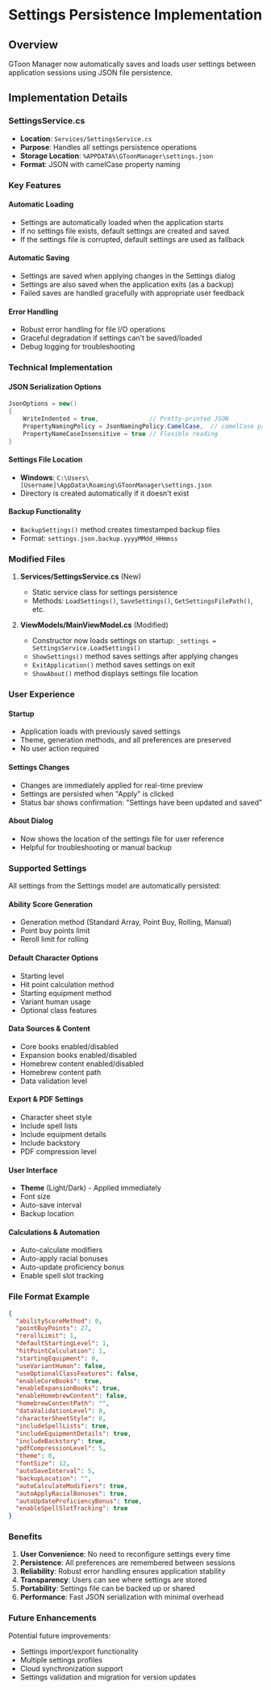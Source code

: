 # Settings Persistence Implementation

## Overview
GToon Manager now automatically saves and loads user settings between application sessions using JSON file persistence.

## Implementation Details

### SettingsService.cs
- **Location**: `Services/SettingsService.cs`
- **Purpose**: Handles all settings persistence operations
- **Storage Location**: `%APPDATA%\GToonManager\settings.json`
- **Format**: JSON with camelCase property naming

### Key Features

#### Automatic Loading
- Settings are automatically loaded when the application starts
- If no settings file exists, default settings are created and saved
- If the settings file is corrupted, default settings are used as fallback

#### Automatic Saving
- Settings are saved when applying changes in the Settings dialog
- Settings are also saved when the application exits (as a backup)
- Failed saves are handled gracefully with appropriate user feedback

#### Error Handling
- Robust error handling for file I/O operations
- Graceful degradation if settings can't be saved/loaded
- Debug logging for troubleshooting

### Technical Implementation

#### JSON Serialization Options
```csharp
JsonOptions = new()
{
    WriteIndented = true,              // Pretty-printed JSON
    PropertyNamingPolicy = JsonNamingPolicy.CamelCase,  // camelCase properties
    PropertyNameCaseInsensitive = true // Flexible reading
}
```

#### Settings File Location
- **Windows**: `C:\Users\[Username]\AppData\Roaming\GToonManager\settings.json`
- Directory is created automatically if it doesn't exist

#### Backup Functionality
- `BackupSettings()` method creates timestamped backup files
- Format: `settings.json.backup.yyyyMMdd_HHmmss`

### Modified Files

1. **Services/SettingsService.cs** (New)
   - Static service class for settings persistence
   - Methods: `LoadSettings()`, `SaveSettings()`, `GetSettingsFilePath()`, etc.

2. **ViewModels/MainViewModel.cs** (Modified)
   - Constructor now loads settings on startup: `_settings = SettingsService.LoadSettings()`
   - `ShowSettings()` method saves settings after applying changes
   - `ExitApplication()` method saves settings on exit
   - `ShowAbout()` method displays settings file location

### User Experience

#### Startup
- Application loads with previously saved settings
- Theme, generation methods, and all preferences are preserved
- No user action required

#### Settings Changes
- Changes are immediately applied for real-time preview
- Settings are persisted when "Apply" is clicked
- Status bar shows confirmation: "Settings have been updated and saved"

#### About Dialog
- Now shows the location of the settings file for user reference
- Helpful for troubleshooting or manual backup

### Supported Settings

All settings from the Settings model are automatically persisted:

#### Ability Score Generation
- Generation method (Standard Array, Point Buy, Rolling, Manual)
- Point buy points limit
- Reroll limit for rolling

#### Default Character Options
- Starting level
- Hit point calculation method
- Starting equipment method
- Variant human usage
- Optional class features

#### Data Sources & Content
- Core books enabled/disabled
- Expansion books enabled/disabled
- Homebrew content enabled/disabled
- Homebrew content path
- Data validation level

#### Export & PDF Settings
- Character sheet style
- Include spell lists
- Include equipment details
- Include backstory
- PDF compression level

#### User Interface
- **Theme** (Light/Dark) - Applied immediately
- Font size
- Auto-save interval
- Backup location

#### Calculations & Automation
- Auto-calculate modifiers
- Auto-apply racial bonuses
- Auto-update proficiency bonus
- Enable spell slot tracking

### File Format Example

```json
{
  "abilityScoreMethod": 0,
  "pointBuyPoints": 27,
  "rerollLimit": 1,
  "defaultStartingLevel": 1,
  "hitPointCalculation": 1,
  "startingEquipment": 0,
  "useVariantHuman": false,
  "useOptionalClassFeatures": false,
  "enableCoreBooks": true,
  "enableExpansionBooks": true,
  "enableHomebrewContent": false,
  "homebrewContentPath": "",
  "dataValidationLevel": 0,
  "characterSheetStyle": 0,
  "includeSpellLists": true,
  "includeEquipmentDetails": true,
  "includeBackstory": true,
  "pdfCompressionLevel": 5,
  "theme": 0,
  "fontSize": 12,
  "autoSaveInterval": 5,
  "backupLocation": "",
  "autoCalculateModifiers": true,
  "autoApplyRacialBonuses": true,
  "autoUpdateProficiencyBonus": true,
  "enableSpellSlotTracking": true
}
```

### Benefits

1. **User Convenience**: No need to reconfigure settings every time
2. **Persistence**: All preferences are remembered between sessions
3. **Reliability**: Robust error handling ensures application stability
4. **Transparency**: Users can see where settings are stored
5. **Portability**: Settings file can be backed up or shared
6. **Performance**: Fast JSON serialization with minimal overhead

### Future Enhancements

Potential future improvements:
- Settings import/export functionality
- Multiple settings profiles
- Cloud synchronization support
- Settings validation and migration for version updates 